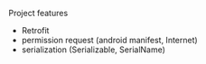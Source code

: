 Project features

- Retrofit
- permission request (android manifest, Internet)
- serialization (Serializable, SerialName)